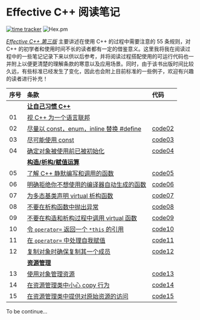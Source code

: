 # Effective C++ 阅读笔记

[![time tracker](https://wakatime.com/badge/github/XiaotaoGuo/Effective-Cpp-Reading-Note.svg)](https://wakatime.com/badge/github/XiaotaoGuo/Effective-Cpp-Reading-Note) ![Hex.pm](https://img.shields.io/hexpm/l/plug?color=ff0000)

[*Effective C++ 第三版*](https://books.google.com/books/about/Effective_C++.html?id=eQq9AQAAQBAJ) 主要讲述在使用 C++ 的过程中需要注意的 55 条规则，对 C++ 的初学者和使用时间不长的读者都有一定的借鉴意义。这里我将我在阅读过程中的一些笔记记录下来以供以后参考，并将阅读过程搭配使用的可运行代码也一并附上以便更清楚的理解条款的寒意以及应用场景。同时，由于该书出版时间比较久远，有些标准已经发生了变化，因此也会附上目前标准的一些例子，欢迎有兴趣的读者进行补充！

| 序号 | 条款 | 代码 |
|:---| :---| :---|
||[**让自己习惯 C++**](https://github.com/XiaotaoGuo/Effective-Cpp-Reading-Note/tree/master/1.AccustomingYourselfToCpp)||
|01|[视 C++ 为一个语言联邦](https://github.com/XiaotaoGuo/Effective-Cpp-Reading-Note/blob/master/1.AccustomingYourselfToCpp/01.ViewCppAsAFerderationOfLanguages.md)||
|02|[尽量以 const，enum，inline 替换 #define](https://github.com/XiaotaoGuo/Effective-Cpp-Reading-Note/blob/master/1.AccustomingYourselfToCpp/02.PreferConstsEnumsInlinesToDefine.md)|[code02](https://github.com/XiaotaoGuo/Effective-Cpp-Reading-Note/tree/master/PracticeCode/02.PreferConstsEnumsInlineToDefine)|
|03|[尽可能使用 const](https://github.com/XiaotaoGuo/Effective-Cpp-Reading-Note/blob/master/1.AccustomingYourselfToCpp/03.UseConstWheneverPossible.md)|[code03](https://github.com/XiaotaoGuo/Effective-Cpp-Reading-Note/tree/master/PracticeCode/03.UseConstWheneverPossible)|
|04|[确定对象被使用前已被初始化](https://github.com/XiaotaoGuo/Effective-Cpp-Reading-Note/blob/master/1.AccustomingYourselfToCpp/04.MakeSureThatObjectsAreInitilizedBeforeTheyAreUsed.md)|[code04](https://github.com/XiaotaoGuo/Effective-Cpp-Reading-Note/tree/master/PracticeCode/04.MakeSureThatObjectsAreInitilizedBeforeTheyAreUsed)|
||[**构造/析构/赋值运算**](https://github.com/XiaotaoGuo/Effective-Cpp-Reading-Note/tree/master/2.ConstructorsDestructorsAndAssignmentOperation)||
|05|[了解 C++ 静默编写和调用的函数](https://github.com/XiaotaoGuo/Effective-Cpp-Reading-Note/blob/master/2.ConstructorsDestructorsAndAssignmentOperation/05.KnowWhatFunctionsCppSilentlyWritesAndCalls.md)|[code05](https://github.com/XiaotaoGuo/Effective-Cpp-Reading-Note/tree/master/PracticeCode/05.KnowWhatFunctionsCppSilentlyWritesAndCalls)|
|06|[明确拒绝你不想使用的编译器自动生成的函数](https://github.com/XiaotaoGuo/Effective-Cpp-Reading-Note/blob/master/2.ConstructorsDestructorsAndAssignmentOperation/06.Explicitly-disallow-the-use-of-compiler-generated-functions-you-do-not-want.md)|[code06](https://github.com/XiaotaoGuo/Effective-Cpp-Reading-Note/tree/master/PracticeCode/06.Explicitly-disallow-the-use-of-compiler-generated-functions-you-do-not-want)|
|07|[为多态基类声明 virtual 析构函数](https://github.com/XiaotaoGuo/Effective-Cpp-Reading-Note/blob/master/2.ConstructorsDestructorsAndAssignmentOperation/07.Declare-destructors-virtual-in-polymorphic-base-classes.md)|[code07](https://github.com/XiaotaoGuo/Effective-Cpp-Reading-Note/tree/master/PracticeCode/07.Declare-destructors-virtual-in-polymorphic-base-classes)|
|08|[不要在析构函数中抛出异常](https://github.com/XiaotaoGuo/Effective-Cpp-Reading-Note/blob/master/2.ConstructorsDestructorsAndAssignmentOperation/08.PreventExceptionsFromLeavingDestructors.md)|[code08](https://github.com/XiaotaoGuo/Effective-Cpp-Reading-Note/tree/master/PracticeCode/08.PreventExceptionsFromLeavingDestructors)|
|09|[不要在构造和析构过程中调用 virtual 函数](https://github.com/XiaotaoGuo/Effective-Cpp-Reading-Note/blob/master/2.ConstructorsDestructorsAndAssignmentOperation/09.NeverCallVirtualFunctionsDuringConstructionOrDestruction.md)|[code09](https://github.com/XiaotaoGuo/Effective-Cpp-Reading-Note/tree/master/PracticeCode/09.NeverCallVirtualFunctionsDuringConstructionOrDestruction)|
|10|[令 `operator=` 返回一个 `*this` 的引用](https://github.com/XiaotaoGuo/Effective-Cpp-Reading-Note/blob/master/2.ConstructorsDestructorsAndAssignmentOperation/10.HaveAssignmentOperatorsReturnAReferenceToThis.md)|[code10](https://github.com/XiaotaoGuo/Effective-Cpp-Reading-Note/tree/master/PracticeCode/10.HaveAssignmentOperatorsReturnAReferenceToThis)|
|11|[在 `operator=` 中处理自我赋值](https://github.com/XiaotaoGuo/Effective-Cpp-Reading-Note/blob/master/2.ConstructorsDestructorsAndAssignmentOperation/11.HandleAssignmentToSelfInOperatorEqual.md)|[code11](https://github.com/XiaotaoGuo/Effective-Cpp-Reading-Note/tree/master/PracticeCode/11.HandleAssignmentToSelfInOperatorEqual)|
|12|[复制对象时确保复制其一个成员](https://github.com/XiaotaoGuo/Effective-Cpp-Reading-Note/blob/master/2.ConstructorsDestructorsAndAssignmentOperation/12.CopyAllPartsOfAnObject.md)|[code12](https://github.com/XiaotaoGuo/Effective-Cpp-Reading-Note/tree/master/PracticeCode/12.CopyAllPartsOfAnObject)|
||[**资源管理**](https://github.com/XiaotaoGuo/Effective-Cpp-Reading-Note/tree/master/3.ResourceManagement)||
|13|[使用对象管理资源](https://github.com/XiaotaoGuo/Effective-Cpp-Reading-Note/blob/master/3.ResourceManagement/13.UseObjectsToManageResources.md)|[code13](https://github.com/XiaotaoGuo/Effective-Cpp-Reading-Note/tree/master/PracticeCode/13.UseObjectsToManageResources)|
|14|[在资源管理类中小心 copy 行为](https://github.com/XiaotaoGuo/Effective-Cpp-Reading-Note/blob/master/3.ResourceManagement/14.ThinkCarefullyAboutBehaviorInResourceManagingClasses.md)|[code14](https://github.com/XiaotaoGuo/Effective-Cpp-Reading-Note/tree/master/PracticeCode/14.ThinkCarefullyAboutBehaviorInResourceManagingClasses)|
|15|[在资源管理类中提供对原始资源的访问](https://github.com/XiaotaoGuo/Effective-Cpp-Reading-Note/blob/master/3.ResourceManagement/15.ProvideAccessToRawResourcesInResourceManagingClasses.md)|[code15](https://github.com/XiaotaoGuo/Effective-Cpp-Reading-Note/tree/master/PracticeCode/15.ProvideAccessToRawResourcesInResourceManagingClasses)|

To be continue...
